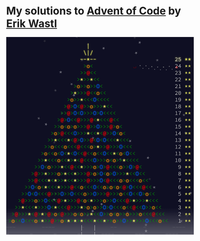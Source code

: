 My solutions to [Advent of Code](http://adventofcode.com/) by [Erik Wastl](https://github.com/topaz)
============

![Advent of Code](https://raw.githubusercontent.com/makaroni4/adventofcode/master/aoctree.png)
